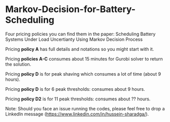 # Markov-Decision-for-Battery-Scheduling

Four pricing policies you can find them in the paper: Scheduling Battery Systems Under Load Uncertianty Using Markov Decision Process 



Pricing **policy A** has  full details and notations so you might start with it.

Pricing **policies A-C** consumes about 15 minutes for Gurobi solver to return the solution.

Pricing **policy D** is for peak shaving which consumes a lot of time (about 9 hours).



Pricing **policy D** is for 6 peak thresholds:  consumes about 9 hours.

Pricing **policy D2** is for 11 peak thresholds:  consumes about ?? hours.



Note: Should you face an issue running the codes, please feel free to drop a LinkedIn message (https://www.linkedin.com/in/hussein-sharadga/).
